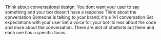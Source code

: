 Think about conversational design. You dont want your user to say something and your bot doesn't have a response Think about the conversation Someone is talking to your brand; it's a 1v1 conversation Set expectations with your user Set a voice for your bot Its less about the code and more about the conversation. There are alot of chatbots out there and each one has a specific focus
